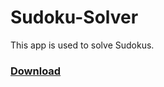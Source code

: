 # Sudoku-Solver

This app is used to solve Sudokus.
### [Download](https://github.com/Brainterminator/Sudoku-Solver/releases/download/1.0/Sudoku-Solver.jar)
